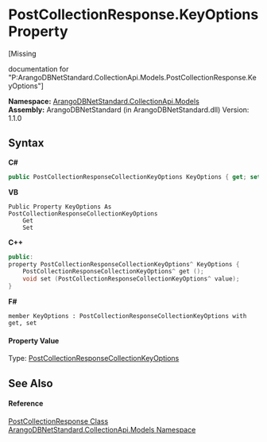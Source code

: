 # PostCollectionResponse.KeyOptions Property 
 

\[Missing <summary> documentation for "P:ArangoDBNetStandard.CollectionApi.Models.PostCollectionResponse.KeyOptions"\]

**Namespace:**&nbsp;<a href="eddef630-2e74-9b99-ee5b-91305adea48b">ArangoDBNetStandard.CollectionApi.Models</a><br />**Assembly:**&nbsp;ArangoDBNetStandard (in ArangoDBNetStandard.dll) Version: 1.1.0

## Syntax

**C#**<br />
``` C#
public PostCollectionResponseCollectionKeyOptions KeyOptions { get; set; }
```

**VB**<br />
``` VB
Public Property KeyOptions As PostCollectionResponseCollectionKeyOptions
	Get
	Set
```

**C++**<br />
``` C++
public:
property PostCollectionResponseCollectionKeyOptions^ KeyOptions {
	PostCollectionResponseCollectionKeyOptions^ get ();
	void set (PostCollectionResponseCollectionKeyOptions^ value);
}
```

**F#**<br />
``` F#
member KeyOptions : PostCollectionResponseCollectionKeyOptions with get, set

```


#### Property Value
Type: <a href="987a92c7-3077-1ff5-4861-7ed985c43478">PostCollectionResponseCollectionKeyOptions</a>

## See Also


#### Reference
<a href="0dd08143-258f-1aff-2e22-2fa25fd168f3">PostCollectionResponse Class</a><br /><a href="eddef630-2e74-9b99-ee5b-91305adea48b">ArangoDBNetStandard.CollectionApi.Models Namespace</a><br />